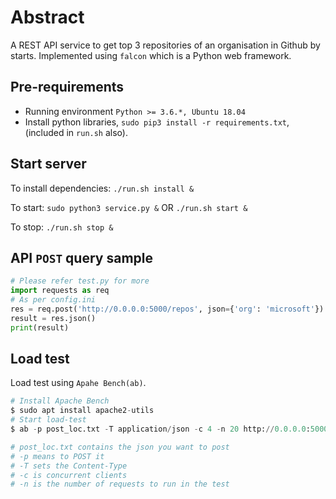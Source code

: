 # Abstract
A REST API service to get top 3 repositories of an organisation in Github by starts. Implemented using `falcon` which is a Python web framework.
## Pre-requirements
- Running environment `Python >= 3.6.*, Ubuntu 18.04`
- Install python libraries, `sudo pip3 install -r requirements.txt`, (included in `run.sh` also).

## Start server
To install dependencies: `./run.sh install &`

To start: `sudo python3 service.py &`
OR `./run.sh start &`

To stop: `./run.sh stop &`

## API ```POST``` query sample
```python
# Please refer test.py for more
import requests as req
# As per config.ini
res = req.post('http://0.0.0.0:5000/repos', json={'org': 'microsoft'})
result = res.json()
print(result)
```

## Load test
Load test using `Apahe Bench(ab)`.


```python
# Install Apache Bench
$ sudo apt install apache2-utils
# Start load-test
$ ab -p post_loc.txt -T application/json -c 4 -n 20 http://0.0.0.0:5000/repos

# post_loc.txt contains the json you want to post
# -p means to POST it
# -T sets the Content-Type
# -c is concurrent clients
# -n is the number of requests to run in the test
```
